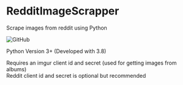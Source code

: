 # RedditImageScrapper
Scrape images from reddit using Python

![GitHub](https://img.shields.io/github/license/Puyodead1/RedditImageScrapper?style=plastic)

Python Version 3+ (Developed with 3.8)

Requires an imgur client id and secret (used for getting images from albums)<br>
Reddit client id and secret is optional but recommended
